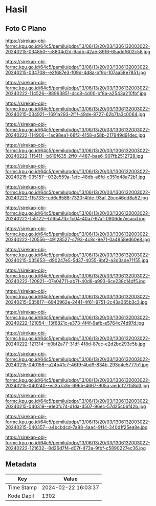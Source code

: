 # Hasil

## Foto C Plano

https://sirekap-obj-formc.kpu.go.id/64c5/pemilu/pdpr/13/06/13/20/03/1306132003022-20240215-034850--c8804d2d-9adb-42ae-89f6-65addf602c58.jpg

https://sirekap-obj-formc.kpu.go.id/64c5/pemilu/pdpr/13/06/13/20/03/1306132003022-20240215-034708--e2f687e3-f09d-4d8a-bf9c-107aa58e7851.jpg

https://sirekap-obj-formc.kpu.go.id/64c5/pemilu/pdpr/13/06/13/20/03/1306132003022-20240222-114526--88993851-dcc8-4d00-bf8a-a2543a210fbf.jpg

https://sirekap-obj-formc.kpu.go.id/64c5/pemilu/pdpr/13/06/13/20/03/1306132003022-20240215-034921--1691a293-2f1f-49de-8727-62b7fa3c0064.jpg

https://sirekap-obj-formc.kpu.go.id/64c5/pemilu/pdpr/13/06/13/20/03/1306132003022-20240222-114906--1ac98ea1-68f2-4158-a58b-217949d91dec.jpg

https://sirekap-obj-formc.kpu.go.id/64c5/pemilu/pdpr/13/06/13/20/03/1306132003022-20240222-115411--b619f635-2ff0-4487-bae6-907fb2512728.jpg

https://sirekap-obj-formc.kpu.go.id/64c5/pemilu/pdpr/13/06/13/20/03/1306132003022-20240215-035157--032e559a-1efc-48db-a6fd-c351d48a72b1.jpg

https://sirekap-obj-formc.kpu.go.id/64c5/pemilu/pdpr/13/06/13/20/03/1306132003022-20240222-115733--cd6c8588-7320-4fde-93af-2bcc46dd8a52.jpg

https://sirekap-obj-formc.kpu.go.id/64c5/pemilu/pdpr/13/06/13/20/03/1306132003022-20240222-155122--b16547fb-1c04-40a7-97af-0906de7ecacd.jpg

https://sirekap-obj-formc.kpu.go.id/64c5/pemilu/pdpr/13/06/13/20/03/1306132003022-20240222-120556--49128527-c793-4c8c-9e71-0a4958ed60e8.jpg

https://sirekap-obj-formc.kpu.go.id/64c5/pemilu/pdpr/13/06/13/20/03/1306132003022-20240215-035653--d90247e5-5d37-4055-9bf2-a3d3ade71155.jpg

https://sirekap-obj-formc.kpu.go.id/64c5/pemilu/pdpr/13/06/13/20/03/1306132003022-20240222-120821--07e04711-ab7f-40d8-a993-6ce238c14df5.jpg

https://sirekap-obj-formc.kpu.go.id/64c5/pemilu/pdpr/13/06/13/20/03/1306132003022-20240215-035817--6940962e-2441-4f61-9751-2c43a065b3c3.jpg

https://sirekap-obj-formc.kpu.go.id/64c5/pemilu/pdpr/13/06/13/20/03/1306132003022-20240222-121054--13f6821c-e373-4f4f-9afb-e5764c74d97d.jpg

https://sirekap-obj-formc.kpu.go.id/64c5/pemilu/pdpr/13/06/13/20/03/1306132003022-20240222-121314--b0bf2a77-31df-4f8d-87cc-e2d2bc293c5b.jpg

https://sirekap-obj-formc.kpu.go.id/64c5/pemilu/pdpr/13/06/13/20/03/1306132003022-20240215-040156--a24b41c7-46f9-4bd9-834b-293e4e5777b1.jpg

https://sirekap-obj-formc.kpu.go.id/64c5/pemilu/pdpr/13/06/13/20/03/1306132003022-20240215-040240--ec3a7a3e-6965-4667-905a-aedcf27158d3.jpg

https://sirekap-obj-formc.kpu.go.id/64c5/pemilu/pdpr/13/06/13/20/03/1306132003022-20240215-040319--e1e0fc74-d1da-4507-96ec-57d25c06f42b.jpg

https://sirekap-obj-formc.kpu.go.id/64c5/pemilu/pdpr/13/06/13/20/03/1306132003022-20240215-040357--a4bcbdcd-7a88-4aa4-9f14-340d1f25ea8e.jpg

https://sirekap-obj-formc.kpu.go.id/64c5/pemilu/pdpr/13/06/13/20/03/1306132003022-20240222-121632--8d26d7f4-d07f-473a-9fbf-c5890227ec36.jpg


## Metadata

| Key        | Value               |
| ---------- | ------------------- |
| Time Stamp | 2024-02-22 16:03:37 |
| Kode Dapil | 1302                |



